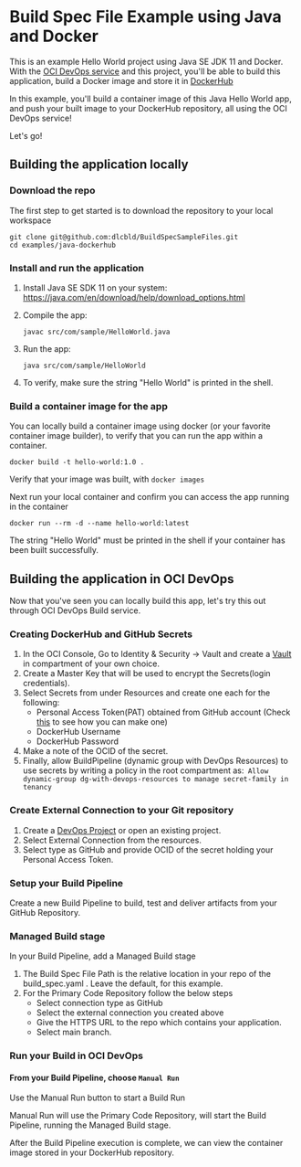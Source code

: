 # Build Spec File Example using Java and Docker

This is an example Hello World project using Java SE JDK 11 and Docker. With the 
[OCI DevOps service](https://www.oracle.com/devops/devops-service/) and this project, 
you'll be able to build this application, build a Docker image and store it in 
[DockerHub](https://hub.docker.com/)

In this example, you'll build a container image of this Java Hello World app, and push your built image 
to your DockerHub repository, all using the OCI DevOps service!

Let's go!

## Building the application locally

### Download the repo
The first step to get started is to download the repository to your local workspace

```shell
git clone git@github.com:dlcbld/BuildSpecSampleFiles.git
cd examples/java-dockerhub
```

### Install and run the application

1. Install Java SE SDK 11 on your system: https://java.com/en/download/help/download_options.html
2. Compile the app:

   ```javac src/com/sample/HelloWorld.java```
3. Run the app:

   ```java src/com/sample/HelloWorld```
4. To verify, make sure the string "Hello World" is printed in the shell.

### Build a container image for the app
You can locally build a container image using docker (or your favorite container image builder), to verify that you can run the app within a container.

```
docker build -t hello-world:1.0 .
```

Verify that your image was built, with `docker images`

Next run your local container and confirm you can access the app running in the container
```
docker run --rm -d --name hello-world:latest
```

The string "Hello World" must be printed in the shell if your container has been built successfully.

## Building the application in OCI DevOps
Now that you've seen you can locally build this app, let's try this out through OCI DevOps Build service.

   
### Creating DockerHub and GitHub Secrets

1. In the OCI Console, Go to Identity & Security -> Vault and create a [Vault]( https://docs.oracle.com/en-us/iaas/Content/KeyManagement/Concepts/keyoverview.htm) in compartment of your own choice.
2. Create a Master Key that will be used to encrypt the Secrets(login credentials).
3. Select Secrets from under Resources and create one each for the following:
   - Personal Access Token(PAT) obtained from GitHub account (Check [this](https://docs.github.com/en/github/authenticating-to-github/keeping-your-account-and-data-secure/creating-a-personal-access-token) to see how you can make one)
   - DockerHub Username
   - DockerHub Password
4. Make a note of the OCID of the secret.
5. Finally, allow BuildPipeline (dynamic group with DevOps Resources) to use secrets by writing a policy in the root compartment as:``` Allow dynamic-group dg-with-devops-resources to manage secret-family in tenancy```


### Create External Connection to your Git repository

1. Create a [DevOps Project](https://docs.oracle.com/en-us/iaas/Content/devops/using/devops_projects.htm) or open an existing project.
2. Select External Connection from the resources. 
3. Select type as GitHub and provide OCID of the secret holding your Personal Access Token.

### Setup your Build Pipeline
Create a new Build Pipeline to build, test and deliver artifacts from your GitHub Repository.

### Managed Build stage
In your Build Pipeline, add a Managed Build stage
1. The Build Spec File Path is the relative location in your repo of the build_spec.yaml . Leave the default, for this example.
2. For the Primary Code Repository follow the below steps
   - Select connection type as GitHub
   - Select the external connection you created above
   - Give the HTTPS URL to the repo which contains your application.
   - Select main branch.


### Run your Build in OCI DevOps

#### From your Build Pipeline, choose `Manual Run`
Use the Manual Run button to start a Build Run

Manual Run will use the Primary Code Repository, will start the Build Pipeline, running the Managed Build stage.

After the Build Pipeline execution is complete, we can view the container image stored in your DockerHub repository.


